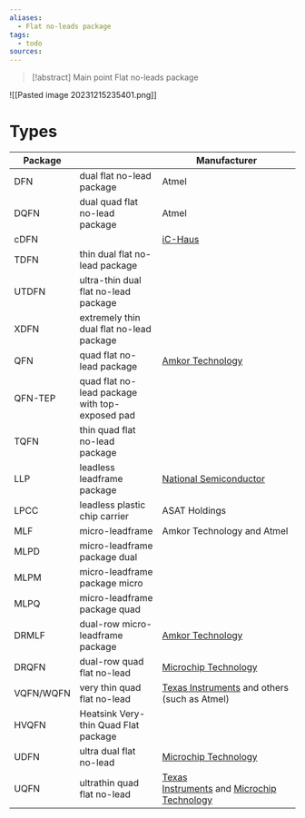 ```yaml
---
aliases:
  - Flat no-leads package
tags:
  - todo
sources:
---
```

> [!abstract] Main point
> Flat no-leads package

![[Pasted image 20231215235401.png]]

# Types

|Package|   |Manufacturer|
|---|---|---|
|DFN|dual flat no-lead package|Atmel|
|DQFN|dual quad flat no-lead package|Atmel|
|cDFN||[iC-Haus](https://de.wikipedia.org/wiki/IC-Haus "de:IC-Haus")|
|TDFN|thin dual flat no-lead package||
|UTDFN|ultra-thin dual flat no-lead package||
|XDFN|extremely thin dual flat no-lead package||
|QFN|quad flat no-lead package|[Amkor Technology](https://en.wikipedia.org/wiki/Amkor_Technology "Amkor Technology")|
|QFN-TEP|quad flat no-lead package with top-exposed pad||
|TQFN|thin quad flat no-lead package||
|LLP|leadless leadframe package|[National Semiconductor](https://en.wikipedia.org/wiki/National_Semiconductor "National Semiconductor")|
|LPCC|leadless plastic chip carrier|ASAT Holdings|
|MLF|micro-leadframe|Amkor Technology and Atmel|
|MLPD|micro-leadframe package dual||
|MLPM|micro-leadframe package micro||
|MLPQ|micro-leadframe package quad||
|DRMLF|dual-row micro-leadframe package|[Amkor Technology](https://en.wikipedia.org/wiki/Amkor_Technology "Amkor Technology")|
|DRQFN|dual-row quad flat no-lead|[Microchip Technology](https://en.wikipedia.org/wiki/Microchip_Technology "Microchip Technology")|
|VQFN/WQFN|very thin quad flat no-lead|[Texas Instruments](https://en.wikipedia.org/wiki/Texas_Instruments "Texas Instruments") and others (such as Atmel)|
|HVQFN|Heatsink Very-thin Quad Flat package||
|UDFN|ultra dual flat no-lead|[Microchip Technology](https://en.wikipedia.org/wiki/Microchip_Technology "Microchip Technology")|
|UQFN|ultrathin quad flat no-lead|[Texas Instruments](https://en.wikipedia.org/wiki/Texas_Instruments "Texas Instruments") and [Microchip Technology](https://en.wikipedia.org/wiki/Microchip_Technology "Microchip Technology")|